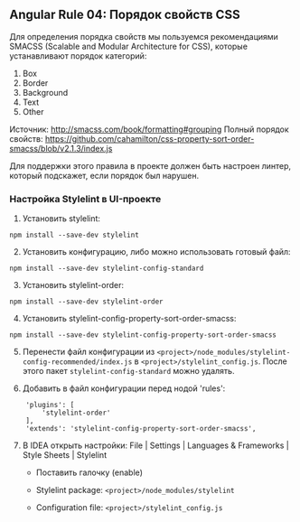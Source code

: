 ## Angular Rule 04: Порядок свойств CSS

Для определения порядка свойств мы пользуемся рекомендациями SMACSS (Scalable and Modular Architecture for CSS), которые устанавливают порядок категорий:
1. Box
2. Border
3. Background
4. Text
5. Other

Источник: http://smacss.com/book/formatting#grouping
Полный порядок свойств: https://github.com/cahamilton/css-property-sort-order-smacss/blob/v2.1.3/index.js

Для поддержки этого правила в проекте должен быть настроен линтер, который подскажет, если порядок был нарушен.

### Настройка Stylelint в UI-проекте

1. Установить stylelint:
```
npm install --save-dev stylelint
```
2. Установить конфигурацию, либо можно использовать готовый файл:
```
npm install --save-dev stylelint-config-standard
```
3. Установить stylelint-order:
```
npm install --save-dev stylelint-order
```
4. Установить stylelint-config-property-sort-order-smacss:
```
npm install --save-dev stylelint-config-property-sort-order-smacss
```
5. Перенести файл конфигурации из `<project>/node_modules/stylelint-config-recommended/index.js` в `<project>/stylelint_config.js`. После этого пакет `stylelint-config-standard` можно удалять.

6. Добавить в файл конфигурации перед нодой 'rules':
```
	'plugins': [
		'stylelint-order'
	],
	'extends': 'stylelint-config-property-sort-order-smacss',
```
7. В IDEA открыть настройки: File | Settings | Languages & Frameworks | Style Sheets | Stylelint

    - Поставить галочку (enable)

    - Stylelint package:
    `<project>/node_modules/stylelint`

    - Configuration file:
    `<project>/stylelint_config.js`
